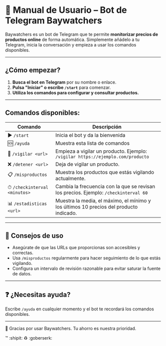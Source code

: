 # 📖 Manual de Usuario – Bot de Telegram Baywatchers

Baywatchers es un bot de Telegram que te permite **monitorizar precios de productos online** de forma automática. Simplemente añádelo a tu Telegram, inicia la conversación y empieza a usar los comandos disponibles.

---

##  ¿Cómo empezar?

1. **Busca el bot en Telegram** por su nombre o enlace.
2. **Pulsa "Iniciar" o escribe `/start`** para comenzar.
3. **Utiliza los comandos para configurar y consultar productos.**

---

##  Comandos disponibles:

| Comando | Descripción |
|--------|-------------|
| ▶️ `/start` | Inicia el bot y da la bienvenida |
| 🆘 `/ayuda` | Muestra esta lista de comandos |
| 👟 `/vigilar <url>` | Empieza a vigilar un producto. Ejemplo: `/vigilar https://ejemplo.com/producto` |
| ❌ `/detener <url>` | Deja de vigilar un producto. |
| 📋 `/misproductos` | Muestra los productos que estás vigilando actualmente. |
| ⏱ `/checkinterval <minutos>` | Cambia la frecuencia con la que se revisan los precios. Ejemplo: `/checkinterval 60` |
| 📊 `/estadisticas <url>` | Muestra la media, el máximo, el mínimo y los últimos 10 precios del producto indicado. |

---

## 📝 Consejos de uso

- Asegúrate de que las URLs que proporcionas son accesibles y correctas.
- Usa `/misproductos` regularmente para hacer seguimiento de lo que estás vigilando.
- Configura un intervalo de revisión razonable para evitar saturar la fuente de datos.

---

## ❓ ¿Necesitas ayuda?

Escribe `/ayuda` en cualquier momento y el bot te recordará los comandos disponibles.

---

👥 Gracias por usar Baywatchers. Tu ahorro es nuestra prioridad.

:tm: :shipit: :recycle: :goberserk: